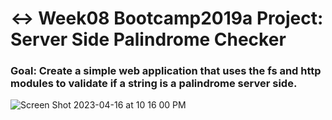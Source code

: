 # ↔️ Week08 Bootcamp2019a Project: Server Side Palindrome Checker

### Goal: Create a simple web application that uses the fs and http modules to validate if a string is a palindrome server side.

![Screen Shot 2023-04-16 at 10 16 00 PM](https://user-images.githubusercontent.com/126643073/232367906-35adc2ca-46e2-4742-8e90-c27b15eed5ce.png)
